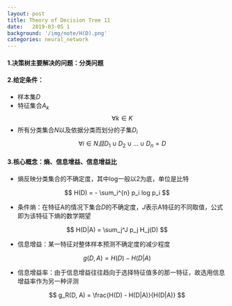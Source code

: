 ```yaml
---
layout: post
title: Theory of Decision Tree 11
date:   2019-03-05 1
background: '/img/note/H(D).png'
categories: neural_network
---
```

#### 1.决策树主要解决的问题：分类问题
#### 2.给定条件：
+ 样本集$D$
+ 特征集合$A_k$
$$
  \forall k \in K
$$
+ 所有分类集合$N$以及依据分类而划分的子集$D_i$
$$
  \forall i \in N 且 D_1 \cup D_2 \cup ... \cup D_n = D
$$

#### 3.核心概念：熵、信息增益、信息增益比
+ 熵反映分类集合的不确定度，其中log一般以2为底，单位是比特

$$
H(D) = - \sum_i^{n} p_i log p_i  
$$

+ 条件熵：在特征A的情况下集合$D$的不确定度，$J$表示A特征的不同取值，公式即为该特征下熵的数学期望
  
$$
H(D|A) = \sum_j^J p_j H_j(D)
$$

+ 信息增益：某一特征对整体样本预测不确定度的减少程度

$$
g(D, A) = H(D) - H(D|A)
$$

+ 信息增益率：由于信息增益往往趋向于选择特征值多的那一特征，故选用信息增益率作为另一种评测

$$
g_R(D, A) = \frac{H(D) - H(D|A)}{H(D|A)}
$$